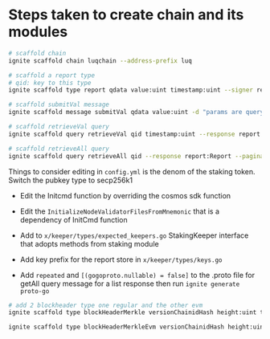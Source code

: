 # Steps taken to create chain and its modules

```sh
# scaffold chain
ignite scaffold chain luqchain --address-prefix luq
```

```sh
# scaffold a report type
# qid: key to this type
ignite scaffold type report qdata value:uint timestamp:uint --signer reporter
```

```sh
# scaffold submitVal message
ignite scaffold message submitVal qdata value:uint -d "params are query data in hex string and value as uint"
```

```sh
# scaffold retrieveVal query
ignite scaffold query retrieveVal qid timestamp:uint --response report:Report -d "params are query id (hash of query data) and timestamp of when the report was submitted"
```

```sh
# scaffold retrieveAll query
ignite scaffold query retrieveAll qid --response report:Report --paginated -d "Fetch all the reports for a given query id"
```

Things to consider editing in `config.yml` is the denom of the staking token.
Switch the pubkey type to secp256k1

- Edit the Initcmd function by overriding the cosmos sdk function

- Edit the ```InitializeNodeValidatorFilesFromMnemonic``` that is a dependency of InitCmd function

- Add to ```x/keeper/types/expected_keepers.go``` StakingKeeper interface that adopts methods from staking module

- Add key prefix for the report store in ```x/keeper/types/keys.go```

- Add ```repeated``` and ```[(gogoproto.nullable) = false]``` to the .proto file for getAll query message for a list response then run ```ignite generate proto-go```

<!-- Proof grpc API -->
```sh
# add 2 blockheader type one regular and the other evm
ignite scaffold type blockHeaderMerkle versionChainidHash height:uint timeSecond:uint timeNanosecond:uint lastblockidCommitHash nextvalidatorConsensusHash lastresultsHash evidenceProposerHash

ignite scaffold type blockHeaderMerkleEvm versionChainidHash height:uint64 timeSecond:uint64 timeNanosecond:uint32 lastblockidCommitHash nextvalidatorConsensusHash lastresultsHash evidenceProposerHash
```
